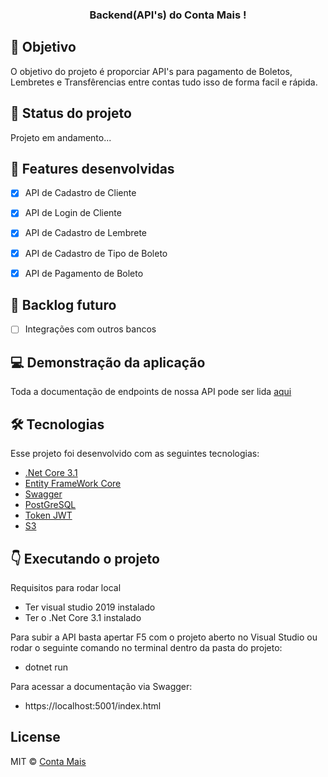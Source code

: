 <h3 align="center">
  Backend(API's) do Conta Mais ! 
</h3>

## 🔗 Objetivo

O objetivo do projeto é proporciar API's para pagamento de Boletos, Lembretes e Transfêrencias entre contas tudo isso  de forma facil e rápida.

## 🚀 Status do projeto

Projeto em andamento...

## :pushpin: Features desenvolvidas
- [x] API de Cadastro de Cliente
- [x] API de Login de Cliente
- [x] API de Cadastro de Lembrete
- [x] API de Cadastro de Tipo de Boleto
- [x] API de Pagamento de Boleto


## 🚧 Backlog futuro 
- [ ] Integrações com outros bancos


## :computer: Demonstração da aplicação

Toda a documentação de endpoints de nossa API pode ser lida [aqui](https://mega-hacka-5.herokuapp.com/index.html)

##  🛠 Tecnologias

Esse projeto foi desenvolvido com as seguintes tecnologias:

- [.Net Core 3.1](https://docs.microsoft.com/pt-br/dotnet/core/)
- [Entity FrameWork Core](https://docs.microsoft.com/pt-br/ef/core/get-started/?tabs=netcore-cli)
- [Swagger](https://docs.microsoft.com/pt-br/aspnet/core/tutorials/getting-started-with-swashbuckle?view=aspnetcore-3.1&tabs=visual-studio)
- [PostGreSQL](https://www.postgresql.org)
- [Token JWT](https://docs.microsoft.com/pt-br/aspnet/core/security/authorization/introduction?view=aspnetcore-3.1)
- [S3](https://github.com/aws/aws-sdk-net/)

## :point_down: Executando o projeto

  Requisitos para rodar local
   - Ter visual studio 2019 instalado 
   - Ter o .Net Core 3.1 instalado 
  
Para subir a API basta apertar F5 com o projeto aberto no Visual Studio ou rodar o seguinte comando no terminal dentro da pasta do projeto:
 - dotnet run

Para acessar a documentação via Swagger:
- https://localhost:5001/index.html

## License

MIT © [Conta Mais](https://github.com/ContaMais)

